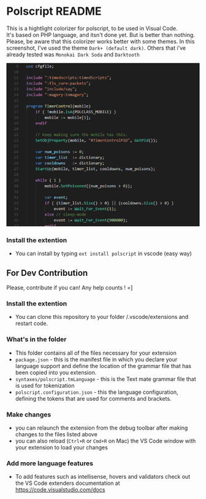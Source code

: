 # Polscript README
This is a hightlight colorizer for polscript, to be used in Visual Code.<br> 
It's based on PHP language, and itsn't done yet. But is better than nothing.<br>
Please, be aware that this colorizer works better with some themes. In this screenshot, I've used the theme `Dark+ (default dark)`.
Others that i've already tested was `Monokai Dark Soda` and `Darktooth`

![highlight example](https://github.com/vitorfdl/polscript-vscode/raw/master/example.png)

### Install the extention
* You can install by typing `ext install polscript` in vscode (easy way)

## For Dev Contribution
Please, contribute if you can! Any help counts ! =] 

### Install the extention
* You can clone this repository to your folder <user home>/.vscode/extensions and restart code.

### What's in the folder
* This folder contains all of the files necessary for your extension
* `package.json` - this is the manifest file in which you declare your language support and define
the location of the grammar file that has been copied into you extension.
* `syntaxes/polscript.tmLanguage` - this is the Text mate grammar file that is used for tokenization
* `polscript.configuration.json` - this the language configuration, defining the tokens that are used for
comments and brackets.

### Make changes
* you can relaunch the extension from the debug toolbar after making changes to the files listed above
* you can also reload (`Ctrl+R` or `Cmd+R` on Mac) the VS Code window with your extension to load your changes

### Add more language features
* To add features such as intellisense, hovers and validators check out the VS Code extenders documentation at
https://code.visualstudio.com/docs